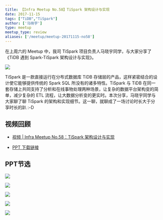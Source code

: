 ```yaml
---
title: 【Infra Meetup No.58】TiSpark 架构设计与实现
date: 2017-11-15
tags: ["TiDB","TiSpark"]
author: ['马晓宇']
type: meetup
meetup_type: review
aliases: ['/meetup/meetup-20171115-no58']
---
```


在上周六的 Meetup 中，我司 TiSpark 项目负责人马晓宇同学，与大家分享了《TiDB 遇到 Spark-TiSpark 架构设计与实现》。

![](https://upload-images.jianshu.io/upload_images/542677-faaab069958dd706?imageMogr2/auto-orient/strip%7CimageView2/2/w/1240)

TiSpark 是一款直接运行在分布式数据库 TiDB 存储层的产品，这样紧密结合的设计使它能够提供传统的 Spark SQL 所没有的诸多特性。TiSpark 与 TiDB 在同一套存储上共同支持了分析和在线事物处理两种场景，让复杂的数据平台架构变的简单，减少复杂的 ETL 流程，让大数据分析变的更实时。本次分享，马晓宇同学与大家聊了聊 TiSpark 的架构和实现细节。这一聊，就聊成了一场讨论时长大于分享时长的趴 :-D

## 视频回顾

- [视频 | Infra Meetup No.58：TiSpark 架构设计与实现](https://v.qq.com/txp/iframe/player.html?origin=https%3A%2F%2Fmp.weixin.qq.com&amp;vid=b05041aqdev&amp;autoplay=false&amp;full=true&amp;show1080p=false&amp;isDebugIframe=false)

- [PPT 下载链接](https://eyun.baidu.com/s/3pKPN4Bh)

## PPT节选

![](https://upload-images.jianshu.io/upload_images/542677-c122bcc4db454366?imageMogr2/auto-orient/strip%7CimageView2/2/w/1240)

![](https://upload-images.jianshu.io/upload_images/542677-1a8b82d0b85bf274?imageMogr2/auto-orient/strip%7CimageView2/2/w/1240)

![](https://upload-images.jianshu.io/upload_images/542677-e4d2eef060a0cdd9?imageMogr2/auto-orient/strip%7CimageView2/2/w/1240)

![](https://upload-images.jianshu.io/upload_images/542677-0810cd59caf928ed?imageMogr2/auto-orient/strip%7CimageView2/2/w/1240)

![](https://upload-images.jianshu.io/upload_images/542677-a43675df8305c961?imageMogr2/auto-orient/strip%7CimageView2/2/w/1240)


